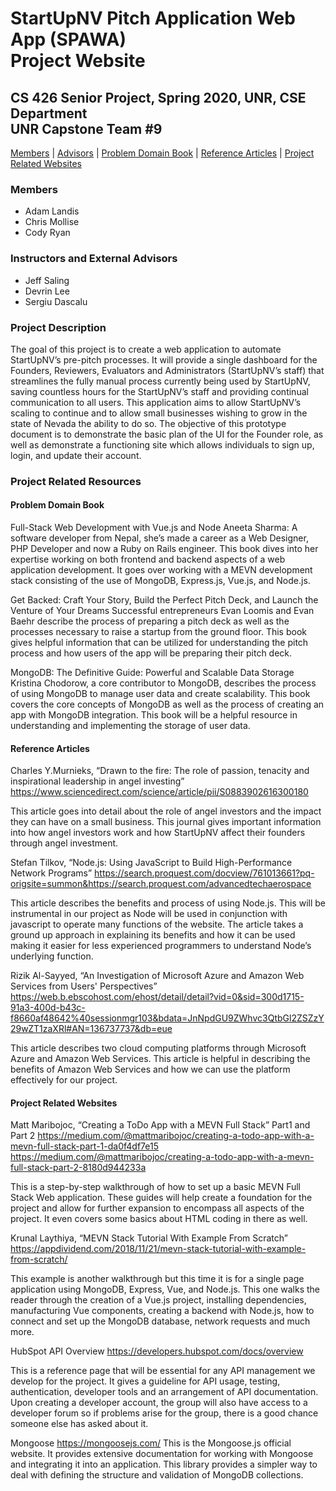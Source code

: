 # StartUpNV Pitch Application Web App (SPAWA)<br>Project Website
## CS 426 Senior Project, Spring 2020, UNR, CSE Department<br>UNR Capstone Team #9

[Members](#members) | [Advisors](#advisors) | [Problem Domain Book](#problem-domain-book) | [Reference Articles](#reference-articles) | [Project Related Websites](#project-related-websites)

### Members<a name="members"></a>
- Adam Landis
- Chris Mollise
- Cody Ryan

### Instructors and External Advisors<a name="advisors"></a>
- Jeff Saling
- Devrin Lee
- Sergiu Dascalu

### Project Description<a name="description"></a>
The goal of this project is to create a web application to automate StartUpNV’s pre-pitch processes. It will provide a single dashboard for the Founders, Reviewers, Evaluators and Administrators (StartUpNV’s staff) that streamlines the fully manual process currently being used by StartUpNV, saving countless hours for the StartUpNV’s staff and providing continual communication to all users. This application aims to allow StartUpNV’s scaling to continue and to allow small businesses wishing to grow in the state of Nevada the ability to do so. The objective of this prototype document is to demonstrate the basic plan of the UI for the Founder role, as well as demonstrate a functioning site which allows individuals to sign up, login, and update their account.

### Project Related Resources
#### Problem Domain Book<a name="problem-domain-book"></a>
Full-Stack Web Development with Vue.js and Node
Aneeta Sharma: A software developer from Nepal, she’s made a career as a Web Designer, PHP Developer and now a Ruby on Rails engineer. This book dives into her expertise working on both frontend and backend aspects of a web application development. It goes over working with a MEVN development stack consisting of the use of MongoDB, Express.js, Vue.js, and Node.js.
 
Get Backed: Craft Your Story, Build the Perfect Pitch Deck, and Launch the Venture of Your Dreams
Successful entrepreneurs Evan Loomis and Evan Baehr describe the process of preparing a pitch deck as well as the processes necessary to raise a startup from the ground floor. This book gives helpful information that can be utilized for understanding the pitch process and how users of the app will be preparing their pitch deck.
 
MongoDB: The Definitive Guide: Powerful and Scalable Data Storage
Kristina Chodorow, a core contributor to MongoDB, describes the process of using MongoDB to manage user data and create scalability. This book covers the core concepts of MongoDB as well as the process of creating an app with MongoDB integration. This book will be a helpful resource in understanding and implementing the storage of user data.

#### Reference Articles<a name="reference-articles"></a>
Charles Y.Murnieks, “Drawn to the fire: The role of passion, tenacity and inspirational leadership in angel investing”
https://www.sciencedirect.com/science/article/pii/S0883902616300180
 
This article goes into detail about the role of angel investors and the impact they can have on a small business. This journal gives important information into how angel investors work and how StartUpNV affect their founders through angel investment.
 
Stefan Tilkov, “Node.js: Using JavaScript to Build High-Performance Network Programs”
https://search.proquest.com/docview/761013661?pq-origsite=summon&https://search.proquest.com/advancedtechaerospace
 
This article describes the benefits and process of using Node.js. This will be instrumental in our project as Node will be used in conjunction with javascript to operate many functions of the website. The article takes a ground up approach in explaining its benefits and how it can be used making it easier for less experienced programmers to understand Node’s underlying function.
 
Rizik Al-Sayyed, “An Investigation of Microsoft Azure and Amazon Web Services from Users' Perspectives”
https://web.b.ebscohost.com/ehost/detail/detail?vid=0&sid=300d1715-91a3-400d-b43c-f8660af48642%40sessionmgr103&bdata=JnNpdGU9ZWhvc3QtbGl2ZSZzY29wZT1zaXRl#AN=136737737&db=eue
 
This article describes two cloud computing platforms through Microsoft Azure and Amazon Web Services. This article is helpful in describing the benefits of Amazon Web Services and how we can use the platform effectively for our project. 

#### Project Related Websites<a name="project-related-websites"></a>
Matt Maribojoc, “Creating a ToDo App with a MEVN Full Stack” Part1 and Part 2
https://medium.com/@mattmaribojoc/creating-a-todo-app-with-a-mevn-full-stack-part-1-da0f4df7e15
https://medium.com/@mattmaribojoc/creating-a-todo-app-with-a-mevn-full-stack-part-2-8180d944233a
 
This is a step-by-step walkthrough of how to set up a basic MEVN Full Stack Web application. These guides will help create a foundation for the project and allow for further expansion to encompass all aspects of the project. It even covers some basics about HTML coding in there as well.
 
Krunal Laythiya, “MEVN Stack Tutorial With Example From Scratch”
https://appdividend.com/2018/11/21/mevn-stack-tutorial-with-example-from-scratch/
 
This example is another walkthrough but this time it is for a single page application using MongoDB, Express, Vue, and Node.js. This one walks the reader through the creation of a Vue.js project, installing dependencies, manufacturing Vue components, creating a backend with Node.js, how to connect and set up the MongoDB database, network requests and much more.
 
HubSpot API Overview
https://developers.hubspot.com/docs/overview
 
This is a reference page that will be essential for any API management we develop for the project. It gives a guideline for API usage, testing, authentication, developer tools and an arrangement of API documentation. Upon creating a developer account, the group will also have access to a developer forum so if problems arise for the group, there is a good chance someone else has asked about it. 
 
Mongoose
https://mongoosejs.com/
This is the Mongoose.js official website. It provides extensive documentation for working with Mongoose and integrating it into an application. This library provides a simpler way to deal with defining the structure and validation of MongoDB collections.
